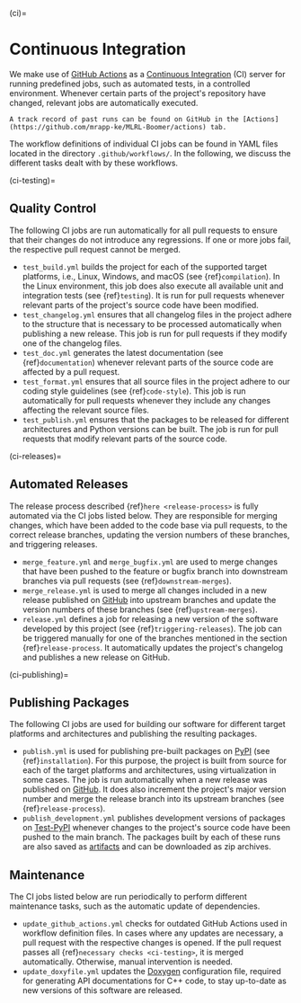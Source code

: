 (ci)=

# Continuous Integration

We make use of [GitHub Actions](https://docs.github.com/actions) as a [Continuous Integration](https://en.wikipedia.org/wiki/Continuous_integration) (CI) server for running predefined jobs, such as automated tests, in a controlled environment. Whenever certain parts of the project's repository have changed, relevant jobs are automatically executed.

```{tip}
A track record of past runs can be found on GitHub in the [Actions](https://github.com/mrapp-ke/MLRL-Boomer/actions) tab.
```

The workflow definitions of individual CI jobs can be found in YAML files located in the directory `.github/workflows/`. In the following, we discuss the different tasks dealt with by these workflows.

(ci-testing)=

## Quality Control

The following CI jobs are run automatically for all pull requests to ensure that their changes do not introduce any regressions. If one or more jobs fail, the respective pull request cannot be merged.

- `test_build.yml` builds the project for each of the supported target platforms, i.e., Linux, Windows, and macOS (see {ref}`compilation`). In the Linux environment, this job does also execute all available unit and integration tests (see {ref}`testing`). It is run for pull requests whenever relevant parts of the project's source code have been modified.
- `test_changelog.yml` ensures that all changelog files in the project adhere to the structure that is necessary to be processed automatically when publishing a new release. This job is run for pull requests if they modify one of the changelog files.
- `test_doc.yml` generates the latest documentation (see {ref}`documentation`) whenever relevant parts of the source code are affected by a pull request.
- `test_format.yml` ensures that all source files in the project adhere to our coding style guidelines (see {ref}`code-style`). This job is run automatically for pull requests whenever they include any changes affecting the relevant source files.
- `test_publish.yml` ensures that the packages to be released for different architectures and Python versions can be built. The job is run for pull requests that modify relevant parts of the source code.

(ci-releases)=

## Automated Releases

The release process described {ref}`here <release-process>` is fully automated via the CI jobs listed below. They are responsible for merging changes, which have been added to the code base via pull requests, to the correct release branches, updating the version numbers of these branches, and triggering releases.

- `merge_feature.yml` and `merge_bugfix.yml` are used to merge changes that have been pushed to the feature or bugfix branch into downstream branches via pull requests (see {ref}`downstream-merges`).
- `merge_release.yml` is used to merge all changes included in a new release published on [GitHub](https://github.com/mrapp-ke/MLRL-Boomer/releases) into upstream branches and update the version numbers of these branches (see {ref}`upstream-merges`).
- `release.yml` defines a job for releasing a new version of the software developed by this project (see {ref}`triggering-releases`). The job can be triggered manually for one of the branches mentioned in the section {ref}`release-process`. It automatically updates the project's changelog and publishes a new release on GitHub.

(ci-publishing)=

## Publishing Packages

The following CI jobs are used for building our software for different target platforms and architectures and publishing the resulting packages.

- `publish.yml` is used for publishing pre-built packages on [PyPI](https://pypi.org/) (see {ref}`installation`). For this purpose, the project is built from source for each of the target platforms and architectures, using virtualization in some cases. The job is run automatically when a new release was published on [GitHub](https://github.com/mrapp-ke/MLRL-Boomer/releases). It does also increment the project's major version number and merge the release branch into its upstream branches (see {ref}`release-process`).
- `publish_development.yml` publishes development versions of packages on [Test-PyPI](https://test.pypi.org/) whenever changes to the project's source code have been pushed to the main branch. The packages built by each of these runs are also saved as [artifacts](https://docs.github.com/en/actions/using-workflows/storing-workflow-data-as-artifacts) and can be downloaded as zip archives.

## Maintenance

The CI jobs listed below are run periodically to perform different maintenance tasks, such as the automatic update of dependencies.

- `update_github_actions.yml` checks for outdated GitHub Actions used in workflow definition files. In cases where any updates are necessary, a pull request with the respective changes is opened. If the pull request passes all {ref}`necessary checks <ci-testing>`, it is merged automatically. Otherwise, manual intervention is needed.
- `update_doxyfile.yml` updates the [Doxygen](https://sourceforge.net/projects/doxygen/) configuration file, required for generating API documentations for C++ code, to stay up-to-date as new versions of this software are released.

